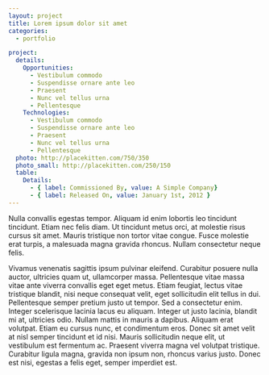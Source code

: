 ```yaml
---
layout: project
title: Lorem ipsum dolor sit amet
categories:
  - portfolio

project:
  details:
    Opportunities:
      - Vestibulum commodo
      - Suspendisse ornare ante leo
      - Praesent
      - Nunc vel tellus urna
      - Pellentesque
    Technologies:
      - Vestibulum commodo
      - Suspendisse ornare ante leo
      - Praesent
      - Nunc vel tellus urna
      - Pellentesque
  photo: http://placekitten.com/750/350
  photo_small: http://placekitten.com/250/150
  table:
    Details:
      - { label: Commissioned By, value: A Simple Company}
      - { label: Released On, value: January 1st, 2012 }
---
```


Nulla convallis egestas tempor. Aliquam id enim lobortis leo tincidunt
tincidunt. Etiam nec felis diam. Ut tincidunt metus orci, at molestie risus
cursus sit amet. Mauris tristique non tortor vitae congue. Fusce molestie erat
turpis, a malesuada magna gravida rhoncus. Nullam consectetur neque felis.

Vivamus venenatis sagittis ipsum pulvinar eleifend. Curabitur posuere nulla
auctor, ultricies quam ut, ullamcorper massa. Pellentesque vitae massa vitae
ante viverra convallis eget eget metus. Etiam feugiat, lectus vitae tristique
blandit, nisi neque consequat velit, eget sollicitudin elit tellus in dui.
Pellentesque semper pretium justo ut tempor. Sed a consectetur enim. Integer
scelerisque lacinia lacus eu aliquam. Integer ut justo lacinia, blandit mi at,
ultricies odio. Nullam mattis in mauris a dapibus. Aliquam erat volutpat. Etiam
eu cursus nunc, et condimentum eros. Donec sit amet velit at nisl semper
tincidunt et id nisi. Mauris sollicitudin neque elit, ut vestibulum est
fermentum ac. Praesent viverra magna vel volutpat tristique. Curabitur ligula
magna, gravida non ipsum non, rhoncus varius justo. Donec est nisi, egestas a
felis eget, semper imperdiet est.

